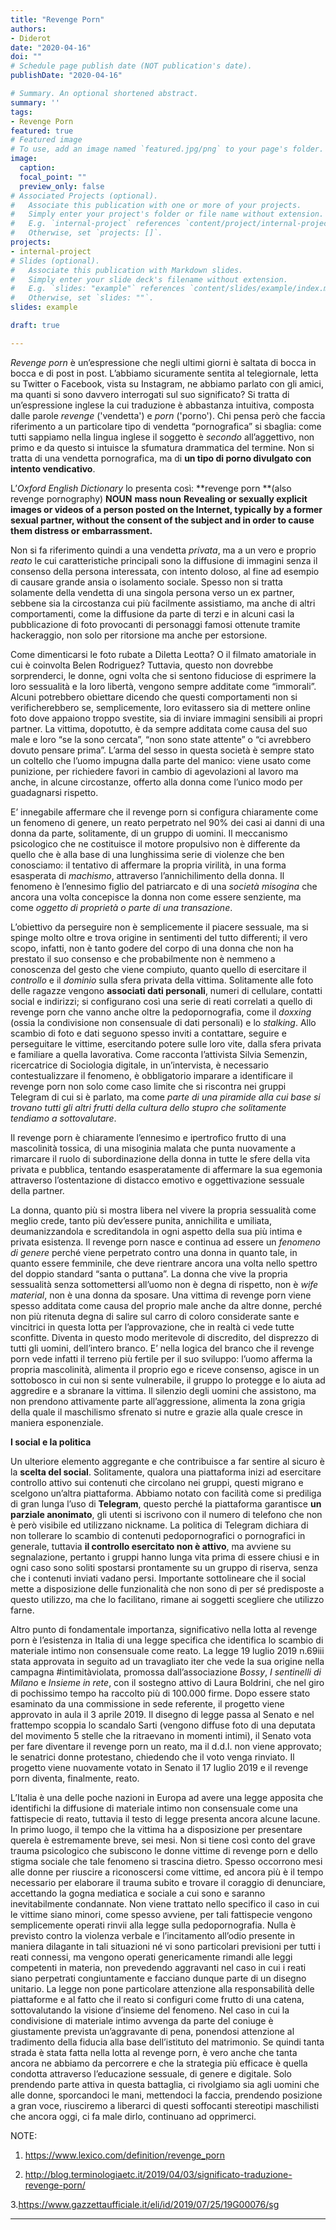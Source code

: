 ```yaml
---
title: "Revenge Porn"
authors:
- Diderot
date: "2020-04-16"
doi: ""
# Schedule page publish date (NOT publication's date).
publishDate: "2020-04-16"

# Summary. An optional shortened abstract.
summary: ''
tags:
- Revenge Porn
featured: true
# Featured image
# To use, add an image named `featured.jpg/png` to your page's folder. 
image:
  caption: 
  focal_point: ""
  preview_only: false
# Associated Projects (optional).
#   Associate this publication with one or more of your projects.
#   Simply enter your project's folder or file name without extension.
#   E.g. `internal-project` references `content/project/internal-project/index.md`.
#   Otherwise, set `projects: []`.
projects:
- internal-project
# Slides (optional).
#   Associate this publication with Markdown slides.
#   Simply enter your slide deck's filename without extension.
#   E.g. `slides: "example"` references `content/slides/example/index.md`.
#   Otherwise, set `slides: ""`.
slides: example

draft: true

---
```


*Revenge porn* è un’espressione che negli ultimi giorni è saltata di bocca in bocca e di post in post. L’abbiamo sicuramente sentita al telegiornale, letta su Twitter o Facebook, vista su Instagram, ne abbiamo parlato con gli amici, ma quanti si sono davvero interrogati sul suo significato?
Si tratta di un’espressione inglese la cui traduzione è abbastanza intuitiva, composta dalle parole *revenge* ('vendetta') e *porn* ('porno'). 
Chi pensa però che faccia riferimento a un particolare tipo di vendetta “pornografica” si sbaglia: come tutti sappiamo nella lingua inglese il soggetto è *secondo* all’aggettivo, non primo e da questo si intuisce la sfumatura drammatica del termine. 
Non si tratta di una vendetta pornografica, ma di **un tipo di porno divulgato con intento vendicativo**.


L’*Oxford English Dictionary* lo presenta così:
**revenge porn **(also revenge pornography)
**NOUN**
**mass noun**
**Revealing or sexually explicit images or videos of a person posted on the Internet, typically by a former sexual partner, without the consent of the subject and in order to cause them distress or embarrassment.**


Non si fa riferimento quindi a una vendetta *privata*, ma a un vero e proprio *reato* le cui caratteristiche principali sono la diffusione di immagini senza il consenso della persona interessata, con intento doloso, al fine ad esempio di causare grande ansia o isolamento sociale. Spesso non si tratta solamente della vendetta di una singola persona verso un ex partner, sebbene sia la circostanza cui più facilmente assistiamo, ma anche di altri comportamenti, come la diffusione da parte di terzi e in alcuni casi la pubblicazione di foto provocanti di personaggi famosi ottenute tramite hackeraggio, non solo per ritorsione ma anche per estorsione.

Come dimenticarsi le foto rubate a Diletta Leotta? O il filmato amatoriale in cui è coinvolta Belen Rodriguez? 
Tuttavia, questo non dovrebbe sorprenderci, le donne, ogni volta che si sentono fiduciose di esprimere la loro sessualità e la loro libertà, vengono sempre additate come “immorali”. 
Alcuni potrebbero obiettare dicendo che questi comportamenti non si verificherebbero se, semplicemente, loro evitassero sia di mettere online foto dove appaiono troppo svestite, sia di inviare immagini sensibili ai propri partner. La vittima, dopotutto, è da sempre additata come causa del suo male e loro “se la sono cercata”, “non sono state attente” o “ci avrebbero dovuto pensare prima”. L’arma del sesso in questa società è sempre stato un coltello che l’uomo impugna dalla parte del manico: viene usato come punizione, per richiedere favori in cambio di agevolazioni al lavoro ma anche, in alcune circostanze, offerto alla donna come l’unico modo per guadagnarsi  rispetto.

E’ innegabile affermare che il revenge porn si configura chiaramente come un fenomeno di genere, un reato perpetrato nel 90% dei casi ai danni di una donna da parte, solitamente, di un gruppo di uomini. Il meccanismo psicologico che ne costituisce il motore propulsivo non è differente da quello che è alla base di una lunghissima serie di violenze che ben conosciamo: il tentativo di affermare la propria virilità, in una forma esasperata di *machismo*, attraverso l’annichilimento della donna. Il fenomeno è l’ennesimo figlio del patriarcato e di una *società misogina* che ancora una volta concepisce la donna non come essere senziente, ma come *oggetto di proprietà o parte di una transazione*. 

L’obiettivo da perseguire non è semplicemente il piacere sessuale, ma si spinge molto oltre e trova origine in sentimenti del tutto differenti; il vero scopo, infatti, non è tanto godere del corpo di una donna che non ha prestato il suo consenso e che probabilmente non è nemmeno a conoscenza del gesto che viene compiuto, quanto quello di esercitare il *controllo* e il *dominio* sulla sfera privata della vittima. Solitamente alle foto delle ragazze vengono **associati dati personali**, numeri di cellulare, contatti social e indirizzi; si configurano così una serie di reati correlati a quello di revenge porn che vanno anche oltre la pedopornografia, come il *doxxing* (ossia la condivisione non consensuale di dati personali) e lo *stalking*. Allo scambio di foto e dati seguono spesso inviti a contattare, seguire e perseguitare le vittime, esercitando potere sulle loro vite, dalla sfera privata e familiare a quella lavorativa. Come racconta l’attivista Silvia Semenzin, ricercatrice di Sociologia digitale,  in un’intervista, è necessario contestualizzare il fenomeno, è obbligatorio imparare a identificare il revenge porn non solo come caso limite che si riscontra nei gruppi Telegram di cui si è parlato, ma come *parte di una piramide alla cui base si trovano tutti gli altri frutti della cultura dello stupro che solitamente tendiamo a sottovalutare*.

Il revenge porn è chiaramente l’ennesimo e ipertrofico frutto di una mascolinità tossica, di una misoginia malata che punta nuovamente a rimarcare il ruolo di subordinazione della donna in tutte le sfere della vita privata e pubblica, tentando esasperatamente di affermare la sua egemonia attraverso l’ostentazione di distacco emotivo e oggettivazione sessuale della partner. 

La donna, quanto più si mostra libera nel vivere la propria sessualità come meglio crede, tanto più dev’essere punita, annichilita e umiliata, deumanizzandola e screditandola in ogni aspetto della sua più intima e privata esistenza. Il revenge porn nasce e continua ad essere un *fenomeno di genere* perché viene perpetrato contro una donna in quanto tale, in quanto essere femminile, che deve rientrare ancora una volta nello spettro del doppio standard “santa o puttana”. La donna che vive la propria sessualità senza sottomettersi all’uomo non è degna di rispetto, non è *wife material*, non è una donna da sposare. Una vittima di revenge porn viene spesso additata come causa del proprio male anche da altre donne, perché non più ritenuta degna di salire sul carro di coloro considerate sante e vincitrici in questa lotta per l’approvazione, che in realtà ci vede tutte sconfitte. Diventa in questo modo meritevole di discredito, del disprezzo di tutti gli uomini, dell’intero branco. 
E’ nella logica del branco che il revenge porn vede infatti il terreno più fertile per il suo sviluppo: l’uomo afferma la propria mascolinità, alimenta il proprio ego e riceve consenso, agisce in un sottobosco in cui non si sente vulnerabile, il gruppo lo protegge e lo aiuta ad aggredire e a sbranare la vittima. Il silenzio degli uomini che assistono, ma non prendono attivamente parte all’aggressione, alimenta la zona grigia della quale il maschilismo sfrenato si nutre e grazie alla quale cresce in maniera esponenziale. 


**I social e la politica** 


Un ulteriore elemento aggregante e che contribuisce a far sentire al sicuro è la **scelta del social**. Solitamente, qualora una piattaforma inizi ad esercitare controllo attivo sui contenuti che circolano nei gruppi, questi migrano e scelgono un’altra piattaforma. Abbiamo notato con facilità come si prediliga di gran lunga l’uso di **Telegram**, questo perché la piattaforma garantisce **un parziale anonimato**, gli utenti si iscrivono con il numero di telefono che non è però visibile ed utilizzano nickname. La politica di Telegram dichiara di non tollerare lo scambio di contenuti pedopornografici o pornografici in generale, tuttavia **il controllo esercitato non è attivo**, ma avviene su segnalazione, pertanto i gruppi hanno lunga vita prima di essere chiusi e in ogni caso sono soliti spostarsi prontamente su un gruppo di riserva, senza che i contenuti inviati vadano persi. Importante sottolineare che il social mette a disposizione delle funzionalità che non sono di per sé predisposte a questo utilizzo, ma che lo facilitano, rimane ai soggetti scegliere che utilizzo farne.

Altro punto di fondamentale importanza, significativo nella lotta al revenge porn è l’esistenza in Italia di una legge specifica che identifica lo scambio di materiale intimo non consensuale come reato. La legge 19 luglio 2019 n.69iii stata approvata in seguito ad un travagliato iter che vede la sua origine nella campagna #intimitàviolata, promossa dall’associazione *Bossy*, *I sentinelli di Milano* e *Insieme in rete*, con il sostegno attivo di Laura Boldrini, che nel giro di pochissimo tempo ha raccolto più di 100.000 firme. Dopo essere stato esaminato da una commissione in sede referente, il progetto viene approvato in aula il 3 aprile 2019. Il disegno di legge passa al Senato e nel frattempo scoppia lo scandalo Sarti (vengono diffuse foto di una deputata del movimento 5 stelle che la ritraevano in momenti intimi), il Senato vota per fare diventare il revenge porn un reato, ma il d.d.l. non viene approvato; le senatrici donne protestano, chiedendo che il voto venga rinviato. Il progetto viene nuovamente votato in Senato il 17 luglio 2019 e il revenge porn diventa, finalmente, reato. 

L’Italia è una delle poche nazioni in Europa ad avere una legge apposita che identifichi la diffusione di materiale intimo non consensuale come una fattispecie di reato, tuttavia il testo di legge presenta ancora alcune lacune. 
In primo luogo, il tempo che la vittima ha a disposizione per presentare querela è estremamente breve, sei mesi. Non si tiene così conto del grave trauma psicologico che subiscono le donne vittime di revenge porn e dello stigma sociale che tale fenomeno si trascina dietro. Spesso occorrono mesi alle donne per riuscire a riconoscersi come vittime, ed ancora più è il tempo necessario per elaborare il trauma subito e trovare il coraggio di denunciare, accettando la gogna mediatica e sociale a cui sono e saranno inevitabilmente condannate. Non viene trattato nello specifico il caso in cui le vittime siano minori, come spesso avviene, per tali fattispecie vengono semplicemente operati rinvii alla legge sulla pedopornografia. Nulla è previsto contro la violenza verbale e l’incitamento all’odio presente in maniera dilagante in tali situazioni né vi sono particolari previsioni per tutti i reati connessi, ma vengono operati genericamente rimandi alle leggi competenti in materia, non prevedendo aggravanti nel caso in cui i reati siano perpetrati congiuntamente e facciano dunque parte di un disegno unitario. La legge non pone particolare attenzione alla responsabilità delle piattaforme e al fatto che il reato si configuri come frutto di una catena, sottovalutando la visione d’insieme del fenomeno. Nel caso in cui la condivisione di materiale intimo avvenga da parte del coniuge è giustamente prevista un’aggravante di pena, ponendosi attenzione al tradimento della fiducia alla base dell’istituto del matrimonio. 
Se quindi tanta strada è stata fatta nella lotta al revenge porn, è vero anche che tanta ancora ne abbiamo da percorrere e che la strategia più efficace è quella condotta attraverso l’educazione sessuale, di genere e digitale. Solo prendendo parte attiva in questa battaglia, ci rivolgiamo sia agli uomini che alle donne, sporcandoci le mani, mettendoci la faccia, prendendo posizione a gran voce, riusciremo a liberarci di questi soffocanti stereotipi maschilisti che ancora oggi, ci fa male dirlo, continuano ad opprimerci.


NOTE:

1. https://www.lexico.com/definition/revenge_porn

2. http://blog.terminologiaetc.it/2019/04/03/significato-traduzione-revenge-porn/
 
3.https://www.gazzettaufficiale.it/eli/id/2019/07/25/19G00076/sg


---
